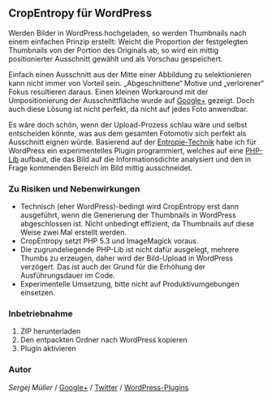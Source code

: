 ## CropEntropy für WordPress ##


Werden Bilder in WordPress hochgeladen, so werden Thumbnails nach einem einfachen Prinzip erstellt: Weicht die Proportion der festgelegten Thumbnails von der Portion des Originals ab, so wird ein mittig positionierter Ausschnitt gewählt und als Vorschau gespeichert.

Einfach einen Ausschnitt aus der Mitte einer Abbildung zu selektionieren kann nicht immer von Vorteil sein. „Abgeschnittene“ Motive und „verlorener“ Fokus resultieren daraus. Einen kleinen Workaround mit der Umpositionierung der Ausschnittfläche wurde auf [Google+](https://plus.google.com/b/114450218898660299759/114450218898660299759/posts/8zTnSougv9c) gezeigt. Doch auch diese Lösung ist nicht perfekt, da nicht auf jedes Foto anwendbar.

Es wäre doch schön, wenn der Upload-Prozess schlau wäre und selbst entscheiden könnte, was aus dem gesamten Fotomotiv sich perfekt als Ausschnitt eignen würde. Basierend auf der [Entropie-Technik](http://envalo.com/image-cropping-php-using-entropy-explained/) habe ich für WordPress ein experimentelles Plugin programmiert, welches auf eine [PHP-Lib](https://github.com/tim-reynolds/crop/tree/UpdateEntropyAlgorithm) aufbaut, die das Bild auf die Informationsdichte analysiert und den in Frage kommenden Bereich im Bild mittig ausschneidet.


### Zu Risiken und Nebenwirkungen ###

* Technisch (eher WordPress)-bedingt wird CropEntropy erst dann ausgeführt, wenn die Generierung der Thumbnails in WordPress abgeschlossen ist. Nicht unbedingt effizient, da Thumbnails auf diese Weise zwei Mal erstellt werden.
* CropEntropy setzt PHP 5.3 und ImageMagick voraus.
* Die zugrundeliegende PHP-Lib ist nicht dafür ausgelegt, mehrere Thumbs zu erzeugen, daher wird der Bild-Upload in WordPress verzögert. Das ist auch der Grund für die Erhöhung der Ausführungsdauer im Code.
* Experimentelle Umsetzung, bitte nicht auf Produktivumgebungen einsetzen.


### Inbetriebnahme

1. ZIP herunterladen
2. Den entpackten Ordner nach WordPress kopieren
3. Plugin aktivieren


### Autor
*Sergej Müller* / [Google+](https://plus.google.com/110569673423509816572?rel=author) / [Twitter](https://twitter.com/wpSEO) / [WordPress-Plugins](http://wpcoder.de)